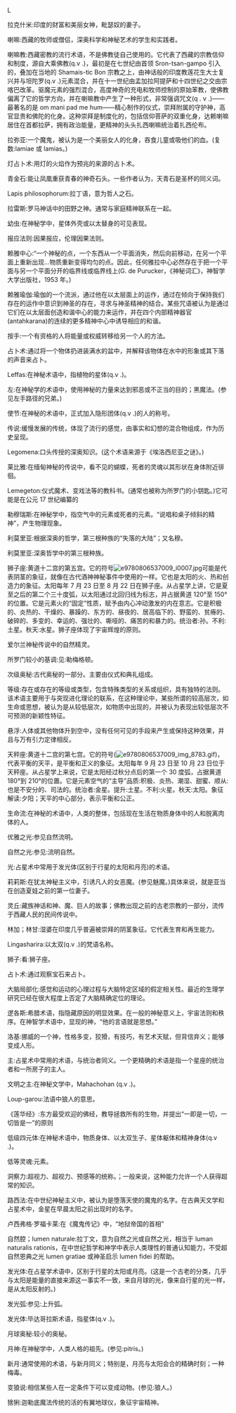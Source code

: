 

L

拉克什米:印度的财富和美丽女神，毗瑟奴的妻子。

喇嘛:西藏的牧师或僧侣，深奥科学和神秘艺术的学生和实践者。

喇嘛教:西藏密教的流行术语，不是佛教徒自己使用的。它代表了西藏的宗教信仰和制度，源自大乘佛教(q.v .)，最初是在七世纪由首领 Sron-tsan-gampo 引入的，叠加在当地的 Shamais-tic Bon 宗教之上，由神话般的印度教莲花生大士复兴并与坦陀罗(q.v .)元素混合，并在十一世纪由孟加拉阿提萨和十四世纪之交由宗喀巴改革。驱魔元素的强烈混合，高度神奇的充电和牧师控制的原始苯教，使佛教偏离了它的哲学方向，并在喇嘛教中产生了一种形式，非常强调咒文(q . v .)——最著名的是 om mani pad me hum——精心制作的仪式，崇拜附属的守护神，高官显贵和佛陀的化身。这种崇拜是制度化的，包括信仰菩萨的双重化身，达赖喇嘛居住在首都拉萨，拥有政治能量，更精神的头头扎西喇嘛统治着扎西伦布。

拉弥亚:一个魔鬼，被认为是一个美丽女人的化身，吞食儿童或吸他们的血。(复数:lamiae 或 lamias。)

灯占卜术:用灯的火焰作为预兆的来源的占卜术。

青金石:能让凤凰重获青春的神奇石头。一些作者认为，天青石是圣杯的同义词。

Lapis philosophorum:拉丁语，意为哲人之石。

拉雷斯:罗马神话中的田野之神。通常与家庭精神联系在一起。

幼虫:在神秘学中，星体外壳或以太替身的可见表现。

报应法则:因果报应，伦理因果法则。

赖雅中心:“一个神秘的点，一个东西从一个平面消失，然后向前移动，在另一个平面上重新出现…物质重新变得均匀的点。因此，任何雅拉中心必然存在于把一个平面与另一个平面分开的临界线或临界线上(G. de Purucker，《神秘词汇》，神智学大学出版社，1953 年。)

赖雅瑜伽:瑜伽的一个流派，通过他在以太层面上的运作，通过在倾向于保持我们存在的运作中意识到神圣的存在，寻求与神圣精神的结合。某些咒语被认为是通过它们在以太层面创造和谐中心的能力来运作，并在四个内部精神器官(antahkarana)的连续的更多精神中心中诱导相应的和谐。

按手:一个有资格的人将能量或权威转移给另一个人的方法。

占卜术:通过将一个物体扔进装满水的盆中，并解释该物体在水中的形象或其下落的声音来占卜。

Leffas:在神秘术语中，指植物的星体(q.v .)。

左:在神秘学的术语中，使用神秘的力量来达到邪恶或不正当的目的；黑魔法。(参见左手路径的兄弟。)

使节:在神秘的术语中，正式加入隐形团体(q.v .)的人的称号。

传说:缓慢发展的传统，体现了流行的感觉，由事实和幻想的混合物组成，作为历史呈现。

Legomena:口头传授的深奥知识。(这个术语来源于《埃洛西尼亚之谜》。)

莱比雅:在缅甸神秘的传说中，看不见的蝴蝶，死者的灵魂以其形状在身体附近徘徊。

Lemegeton:仪式魔术、变戏法等的教科书。(通常也被称为所罗门的小钥匙。)它可能是在公元 17 世纪编纂的

勒穆瑞斯:在神秘学中，指空气中的元素或死者的元素。“说唱和桌子倾斜的精神”，产生物理现象。

利莫里亚:根据深奥的哲学，第三根种族的“失落的大陆”；又名穆。

利莫里亚:深奥哲学中的第三根种族。

狮子座:黄道十二宫的第五宫。它的符号![e9780806537009_i0007.jpg](e9780806537009_i0007.jpg)可能是代表阴茎的象征，就像在古代酒神神秘事件中使用的一样。它也是太阳的火、热和创造力的象征。太阳每年 7 月 23 日至 8 月 22 日在狮子座。从占星学上讲，它是夏至之后的第二个三十度弧，以太阳通过北回归线为标志，并占据黄道 120°至 150°的位置。它是元素火的“固定”性质，赋予由内心冲动激发的内在意志。它是积极的、炎热的、干燥的、暴躁的、东方的、昼夜的、居高临下的、野蛮的、贫瘠的、破碎的、多变的、幸运的、强壮的、嘶哑的、痛苦的和暴力的。统治者:孙。不利:土星。秋天:水星。狮子座体现了宇宙辉煌的原则。

爱尔兰神秘传说中的自然精灵。

所罗门较小的基调:见:勒梅格顿。

次级奥秘:古代奥秘的一部分。主要由仪式和典礼组成。

等级:存在或存在的等级或类型，包含特殊类型的关系或组织，具有独特的法则。该术语主要用于与突现进化理论的联系，在这种理论中，某些所谓的较高层次，如生命或思想，被认为是从较低层次，如物质中出现的，并被认为表现出较低层次不可预测的新颖性特征。

悬浮:人体或其他物体升到空中，没有任何可见的手段来产生或保持这种效果，并且与万有引力定律相反。

天秤座:黄道十二宫的第七宫。它的符号(![e9780806537009_img_8783.gif](e9780806537009_img_8783.gif))，代表平衡的天平，是平衡和正义的象征。太阳每年 9 月 23 日至 10 月 23 日位于天秤座。从占星学上来说，它是太阳经过秋分点后的第一个 30 度弧，占据黄道 180°到 210°的位置。它是元素空气的“主导”品质:积极、炎热、潮湿、甜蜜、顺从:也是不安分的、司法的。统治者:金星。提升:土星。不利:火星。秋天:太阳。象征解读:夕阳；天平的中心部分，表示平衡和公正。

生命流:在神秘的术语中，人类的整体，包括现在生活在物质身体中的人和脱离肉体的人。

优雅之光:参见自然流明。

自然之光:参见:流明自然。

光:占星术中常用于发光体(区别于行星的太阳和月亮)的术语。

莉莉斯:在犹太神秘主义中，引诱凡人的女恶魔。(参见魅魔。)具体来说，就是亚当在创造夏娃之前的第一位妻子。

灵丘:藏族神话和神、魔、巨人的故事；佛教出现之前的古老宗教的一部分，流传于西藏人民的民间传说中。

林加；林甘:湿婆在印度几乎普遍被崇拜的阴茎象征。它代表生育和再生能力。

Lingasharira:以太双(q.v .)的梵语名称。

狮子:看:狮子座。

占卜术:通过观察宝石来占卜。

大脑局部化:感觉和运动的心理过程与大脑特定区域的假定相关性。最近的生理学研究已经在很大程度上否定了大脑精确定位的理论。

逻各斯:希腊术语，指隐藏原因的明显效果。在一般的神秘意义上，宇宙法则和秩序。在神智学术语中，显现的神，“他的言语就是思想。”

洛基:挪威的一个神，性格多变，狡猾，有技巧，有艺术天赋，但背信弃义；能够变成人形。

主:占星术中常用的术语，与统治者同义。一个更精确的术语是指一个星座的统治者和一所房子的主人。

文明之主:在神秘文学中，Mahachohan (q.v .)。

Loup-garou:法语中狼人的意思。

《莲华经》:东方最受欢迎的佛经，教导拯救所有的生物，并提出“一即是一切，一切皆是一”的原则

低级四元体:在神秘术语中，物质身体、以太双生子、星体躯体和精神身体(q.v .)。

低等灵魂:元素。

洞察力:超视力、超视力、预感等的统称。；一般来说，这种能力允许一个人获得超常的知识。

路西法:在中世纪神秘主义中，被认为是堕落天使的魔鬼的名字。在古典天文学和占星术中，金星在早晨太阳之前出现时的名字。

卢西弗格·罗福卡莱:在《魔鬼传记》中，“地狱帝国的首相”

自然腔；lumen naturale:拉丁文，意为自然之光或自然之光，相当于 luman naturalis rationis，在中世纪哲学和神学中表示人类理性的普通认知能力，不受超自然恩典之光 lumen gratiae 或神圣启示 lumen fidei 的帮助。

发光体:在占星学术语中，区别于行星的太阳或月亮。(这是一个古老的分类，几乎与太阳是能量的直接来源这一事实不一致，来自月球的光，像来自行星的光一样，是从太阳反射的。)

发光弧:参见:上升弧。

发光体:毕达哥拉斯术语，指星体(q.v .)。

月球奥秘:较小的奥秘。

月神:在神秘学中，人类人格的祖先。(参见:pitris。)

新月:通常使用的术语，与新月同义；特别是，月亮与太阳会合的精确时刻；一种梅毒。

变狼说:相信某些人在一定条件下可以变成动物。(参见:狼人。)

猞猁:迦勒底魔法传统的活的有翼地球仪，象征宇宙精神。